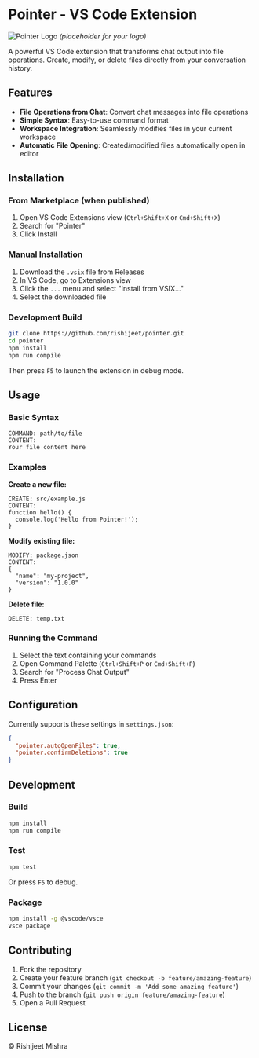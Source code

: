 # Pointer - VS Code Extension

![Pointer Logo](https://via.placeholder.com/150) *(placeholder for your logo)*

A powerful VS Code extension that transforms chat output into file operations. Create, modify, or delete files directly from your conversation history.

## Features

- **File Operations from Chat**: Convert chat messages into file operations
- **Simple Syntax**: Easy-to-use command format
- **Workspace Integration**: Seamlessly modifies files in your current workspace
- **Automatic File Opening**: Created/modified files automatically open in editor

## Installation

### From Marketplace (when published)
1. Open VS Code Extensions view (`Ctrl+Shift+X` or `Cmd+Shift+X`)
2. Search for "Pointer"
3. Click Install

### Manual Installation
1. Download the `.vsix` file from Releases
2. In VS Code, go to Extensions view
3. Click the `...` menu and select "Install from VSIX..."
4. Select the downloaded file

### Development Build
```bash
git clone https://github.com/rishijeet/pointer.git
cd pointer
npm install
npm run compile
```
Then press `F5` to launch the extension in debug mode.

## Usage

### Basic Syntax
```
COMMAND: path/to/file
CONTENT:
Your file content here
```

### Examples

**Create a new file:**
```
CREATE: src/example.js
CONTENT:
function hello() {
  console.log('Hello from Pointer!');
}
```

**Modify existing file:**
```
MODIFY: package.json
CONTENT:
{
  "name": "my-project",
  "version": "1.0.0"
}
```

**Delete file:**
```
DELETE: temp.txt
```

### Running the Command
1. Select the text containing your commands
2. Open Command Palette (`Ctrl+Shift+P` or `Cmd+Shift+P`)
3. Search for "Process Chat Output"
4. Press Enter

## Configuration

Currently supports these settings in `settings.json`:
```json
{
  "pointer.autoOpenFiles": true,
  "pointer.confirmDeletions": true
}
```

## Development

### Build
```bash
npm install
npm run compile
```

### Test
```bash
npm test
```
Or press `F5` to debug.

### Package
```bash
npm install -g @vscode/vsce
vsce package
```

## Contributing

1. Fork the repository
2. Create your feature branch (`git checkout -b feature/amazing-feature`)
3. Commit your changes (`git commit -m 'Add some amazing feature'`)
4. Push to the branch (`git push origin feature/amazing-feature`)
5. Open a Pull Request

## License

© Rishijeet Mishra 